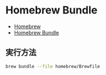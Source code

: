 # Homebrew Bundle
- [Homebrew](https://github.com/Homebrew/brew)
- [Homebrew Bundle](https://github.com/Homebrew/homebrew-bundle)

## 実行方法
```sh
brew bundle --file homebrew/Brewfile
```
